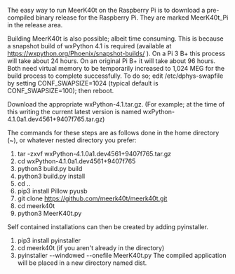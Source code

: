 The easy way to run MeerK40t on the Raspberry Pi is to download a pre-compiled binary release for the Raspberry Pi. They are marked MeerK40t_Pi in the release area.

Building MeerK40t is also possible; albeit time consuming. This is because a snapshot build of wxPython 4.1 is required (available at https://wxpython.org/Phoenix/snapshot-builds/ ). On a Pi 3 B+ this process will take about 24 hours. On an original Pi B+ it will take about 96 hours. Both need virtual memory to be temporarily increased to 1,024 MEG for the build process to complete successfully. To do so; edit /etc/dphys-swapfile by setting CONF_SWAPSIZE=1024 (typical default is  CONF_SWAPSIZE=100); then reboot.

Download the appropriate wxPython-4.1.tar.gz. (For example; at the time of this writing the current latest version is named wxPython-4.1.0a1.dev4561+9407f765.tar.gz)

The commands for these steps are as follows done in the home directory (~), or whatever nested directory you prefer:
1. tar -zxvf wxPython-4.1.0a1.dev4561+9407f765.tar.gz
2. cd wxPython-4.1.0a1.dev4561+9407f765
3. python3 build.py build
4. python3 build.py install
5. cd ..
6. pip3 install Pillow pyusb
7. git clone https://github.com/meerk40t/meerk40t.git
8. cd meerk40t
9. python3 MeerK40t.py

Self contained installations can then be created by adding pyinstaller. 
1. pip3 install pyinstaller
2. cd meerk40t (if you aren't already in the directory)
3. pyinstaller --windowed --onefile MeerK40t.py
The compiled application will be placed in a new directory named dist.